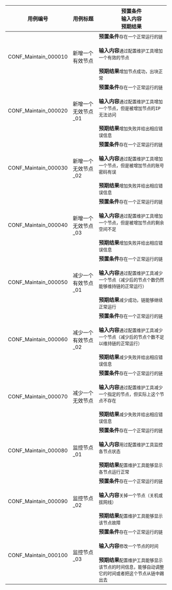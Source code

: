 |用例编号|用例标题|预置条件<br>输入内容<br>预期结果|
|----------------|----------------|----------------|
|CONF_Maintain_000010|新增一个有效节点|**预置条件**`存在一个正常运行的链`<br><br>**输入内容**`通过配置维护工具增加一个有效的节点`<br><br>**预期结果**`增加节点成功，出块正常`|
|CONF_Maintain_000020|新增一个无效节点_01|**预置条件**`存在一个正常运行的链`<br><br>**输入内容**`通过配置维护工具增加一个节点，但是被增加节点的IP无法访问`<br><br>**预期结果**`增加失败并给出相应错误信息`|
|CONF_Maintain_000030|新增一个无效节点_02|**预置条件**`存在一个正常运行的链`<br><br>**输入内容**`通过配置维护工具增加一个节点，但是被增加节点的账号密码有误`<br><br>**预期结果**`增加失败并给出相应错误信息`|
|CONF_Maintain_000040|新增一个无效节点_03|**预置条件**`存在一个正常运行的链`<br><br>**输入内容**`通过配置维护工具增加一个节点，但是被增加节点的剩余空间不足`<br><br>**预期结果**`增加失败并给出相应错误信息`|
|CONF_Maintain_000050|减少一个有效节点_01|**预置条件**`存在一个正常运行的链`<br><br>**输入内容**`通过配置维护工具减少一个节点（减少后的节点个数仍然能够维持链的正常运行）`<br><br>**预期结果**`减少成功，链能够继续正常运行`|
|CONF_Maintain_000060|减少一个有效节点_02|**预置条件**`存在一个正常运行的链`<br><br>**输入内容**`通过配置维护工具减少一个节点（减少后的节点个数不足以维持链的正常运行）`<br><br>**预期结果**`减少失败并给出相应错误信息`|
|CONF_Maintain_000070|减少一个无效节点|**预置条件**`存在一个正常运行的链`<br><br>**输入内容**`通过配置维护工具减少一个指定的节点，但实际上这个节点不存在`<br><br>**预期结果**`减少失败并给出相应错误信息`|
|CONF_Maintain_000080|监控节点_01|**预置条件**`存在一个正常运行的链`<br><br>**输入内容**`用过配置维护工具监控各节点状态`<br><br>**预期结果**`配置维护工具能够显示各节点运行正常`|
|CONF_Maintain_000090|监控节点_02|**预置条件**`存在一个正常运行的链`<br><br>**输入内容**`关掉一个节点（关机或拔网线）`<br><br>**预期结果**`配置维护工具能够显示该节点故障`|
|CONF_Maintain_000100|监控节点_03|**预置条件**`存在一个正常运行的链`<br><br>**输入内容**`修改一个节点的时间`<br><br>**预期结果**`配置维护工具能够显示该节点的时间信息，能够自动调整它的时间或者把这个节点从链中踢出去`|
